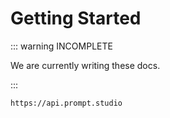 # Getting Started

::: warning INCOMPLETE

We are currently writing these docs.

:::

```
https://api.prompt.studio
```
